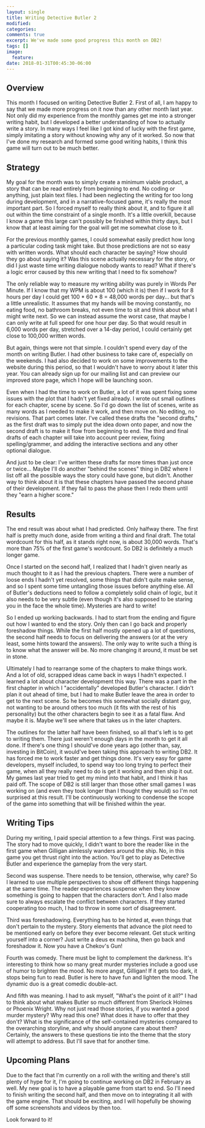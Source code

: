 ```yaml
---
layout: single
title: Writing Detective Butler 2
modified:
categories:
comments: true
excerpt: We've made some good progress this month on DB2!
tags: []
image:
  feature:
date: 2018-01-31T00:45:30-06:00
---
```


## Overview

This month I focused on writing Detective Butler 2. First of all, I am happy to say that we made more progress on it now than any other month last year. Not only did my experience from the monthly games get me into a stronger writing habit, but I developed a better understanding of how to actually write a story. In many ways I feel like I got kind of lucky with the first game, simply imitating a story without knowing why any of it worked. So now that I've done my research and formed some good writing habits, I think this game will turn out to be much better.

## Strategy

My goal for the month was to simply create a minimum viable product, a story that can be read entirely from beginning to end. No coding or anything, just plain text files. I had been neglecting the writing for too long during development, and in a narrative-focused game, it's really the most important part. So I forced myself to really think about it, and to figure it all out within the time constraint of a single month. It's a little overkill, because I know a game this large can't possibly be finished within thirty days, but I know that at least aiming for the goal will get me somewhat close to it.

For the previous monthly games, I could somewhat easily predict how long a particular coding task might take. But those predictions are not so easy with written words. What should each character be saying? How should they go about saying it? Was this scene actually necessary for the story, or did I just waste time writing dialogue nobody wants to read? What if there's a logic error caused by this new writing that I need to fix somehow? 

The only reliable way to measure my writing ability was purely in Words Per Minute. If I know that my WPM is about 100 (which it is) then if I work for 8 hours per day I could get 100 * 60 * 8 = 48,000 words per day... but that's a little unrealistic. It assumes that my hands will be moving constantly, no eating food, no bathroom breaks, not even time to sit and think about what I might write next. So we can instead assume the worst case, that maybe I can only write at full speed for one hour per day. So that would result in 6,000 words per day, stretched over a 14-day period, I could certainly get close to 100,000 written words.

But again, things were not that simple. I couldn't spend every day of the month on writing Butler. I had other business to take care of, especially on the weekends. I had also decided to work on some improvements to the website during this period, so that I wouldn't have to worry about it later this year. You can already sign up for our mailing list and can preview our improved store page, which I hope will be launching soon.

Even when I had the time to work on Butler, a lot of it was spent fixing some issues with the plot that I hadn't yet fixed already. I wrote out small outlines for each chapter, scene by scene. So I'd go down the list of scenes, write as many words as I needed to make it work, and then move on. No editing, no revisions. That part comes later. I've called these drafts the "second drafts," as the first draft was to simply put the idea down onto paper, and now the second draft is to make it flow from beginning to end. The third and final drafts of each chapter will take into account peer review, fixing spelling/grammer, and adding the interactive sections and any other optional dialogue.

And just to be clear: I've written these drafts far more times than just once or twice... Maybe I'll do another "behind the scenes" thing in DB2 where I list off all the possible ways the story could have gone, but didn't. Another way to think about it is that these chapters have passed the second phase of their development. If they fail to pass the phase then I redo them until they "earn a higher score."

## Results

The end result was about what I had predicted. Only halfway there. The first half is pretty much done, aside from writing a third and final draft. The total wordcount for this half, as it stands right now, is about 30,000 words. That's more than 75% of the first game's wordcount. So DB2 is definitely a much longer game.

Once I started on the second half, I realized that I hadn't given nearly as much thought to it as I had the previous chapters. There were a number of loose ends I hadn't yet resolved, some things that didn't quite make sense, and so I spent some time untangling those issues before anything else. All of Butler's deductions need to follow a completely solid chain of logic, but it also needs to be very subtle (even though it's also supposed to be staring you in the face the whole time). Mysteries are hard to write!

So I ended up working backwards. I had to start from the ending and figure out how I wanted to end the story. Only then can I go back and properly foreshadow things. While the first half mostly opened up a lot of questions, the second half needs to focus on delivering the answers (or at the very least, some hints toward the answers). The only way to write such a thing is to know what the answer will be. No more changing it around, it must be set in stone.

Ultimately I had to rearrange some of the chapters to make things work. And a lot of old, scrapped ideas came back in ways I hadn't expected. I learned a lot about character development this way. There was a part in the first chapter in which I "accidentally" developed Butler's character. I didn't plan it out ahead of time, but I had to make Butler leave the area in order to get to the next scene. So he becomes this somewhat socially distant guy, not wanting to be around others too much (it fits with the rest of his personality) but the other characters begin to see it as a fatal flaw. And maybe it is. Maybe we'll see where that takes us in the later chapters.

The outlines for the latter half have been finished, so all that's left is to get to writing them. There just weren't enough days in the month to get it all done. If there's one thing I should've done years ago (other than, say, investing in BitCoin), it would've been taking this approach to writing DB2. It has forced me to work faster and get things done. It's very easy for game developers, myself included, to spend way too long trying to perfect their game, when all they really need to do is get it working and then ship it out. My games last year tried to get my mind into that habit, and I think it has paid off. The scope of DB2 is still larger than those other small games I was working on (and even they took longer than I thought they would) so I'm not surprised at this result. I'll be continuously working to condense the scope of the game into something that will be finished within the year.

## Writing Tips

During my writing, I paid special attention to a few things. First was pacing. The story had to move quickly, I didn't want to bore the reader like in the first game when Gilligan aimlessly wanders around the ship. No, in this game you get thrust right into the action. You'll get to play as Detective Butler and experience the gameplay from the very start.

Second was suspense. There needs to be tension, otherwise, why care? So I learned to use multiple perspectives to show off different things happening at the same time. The reader experiences suspense when they know something is going to happen that the characters don't. And I also made sure to always escalate the conflict between characters. If they started cooperating too much, I had to throw in some sort of disagreement. 

Third was foreshadowing. Everything has to be hinted at, even things that don't pertain to the mystery. Story elements that advance the plot need to be mentioned early on before they ever become relevant. Get stuck writing yourself into a corner? Just write a deus ex machina, then go back and foreshadow it. Now you have a Chekov's Gun!

Fourth was comedy. There must be light to complement the darkness. It's interesting to think how so many great murder mysteries include a good use of humor to brighten the mood. No more angst, Gilligan! If it gets too dark, it stops being fun to read. Butler is here to have fun and lighten the mood. The dynamic duo is a great comedic double-act.

And fifth was meaning. I had to ask myself, "What's the point of it all?" I had to think about what makes Butler so much different from Sherlock Holmes or Phoenix Wright. Why not just read those stories, if you wanted a good murder mystery? Why read this one? What does it have to offer that they don't? What is the significance of the self-contained mysteries compared to the overarching storyline, and why should anyone care about them? Certainly, the answers to these questions tie into the theme that the story will attempt to address. But I'll save that for another time.

## Upcoming Plans

Due to the fact that I'm currently on a roll with the writing and there's still plenty of hype for it, I'm going to continue working on DB2 in February as well. My new goal is to have a playable game from start to end. So I'll need to finish writing the second half, and then move on to integrating it all with the game engine. That should be exciting, and I will hopefully be showing off some screenshots and videos by then too. 

Look forward to it!

